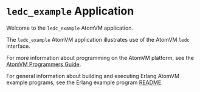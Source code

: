 # `ledc_example` Application

Welcome to the `ledc_example` AtomVM application.

The `ledc_example` AtomVM application illustrates use of the AtomVM `ledc` interface.

For more information about programming on the AtomVM platform, see the [AtomVM Programmers Guide](https://www.atomvm.net/doc/master/programmers-guide.html).

For general information about building and executing Erlang AtomVM example programs, see the Erlang example program [README](../README.md).
